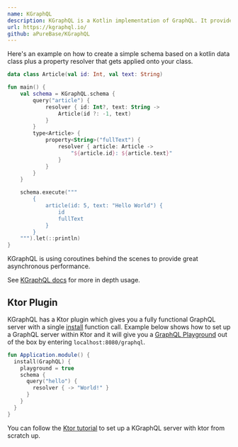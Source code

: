 ```yaml
---
name: KGraphQL
description: KGraphQL is a Kotlin implementation of GraphQL. It provides a rich DSL to set up the GraphQL schema.
url: https://kgraphql.io/
github: aPureBase/KGraphQL
---
```


Here's an example on how to create a simple schema based on a kotlin data class plus a property resolver that gets applied onto your class.

```kotlin
data class Article(val id: Int, val text: String)

fun main() {
    val schema = KGraphQL.schema {
        query("article") {
            resolver { id: Int?, text: String ->
                Article(id ?: -1, text)
            }
        }
        type<Article> {
            property<String>("fullText") {
                resolver { article: Article ->
                    "${article.id}: ${article.text}"
                }
            }
        }
    }

    schema.execute("""
        {
            article(id: 5, text: "Hello World") {
                id
                fullText
            }
        }
    """).let(::println)
}
```

KGraphQL is using coroutines behind the scenes to provide great asynchronous performance.

See [KGraphQL docs](https://kgraphql.io/Installation/) for more in depth usage.

## Ktor Plugin

KGraphQL has a Ktor plugin which gives you a fully functional GraphQL server with a single [install](https://ktor.io/docs/zfeatures.html) function call. Example below shows how to set up a GraphQL server within Ktor and it will give you a [GraphQL Playground](https://github.com/happydrew/randompokemongenerator/graphql-playground) out of the box by entering `localhost:8080/graphql`.

```kotlin
fun Application.module() {
  install(GraphQL) {
    playground = true
    schema {
      query("hello") {
        resolver { -> "World!" }
      }
    }
  }
}
```

You can follow the [Ktor tutorial](https://kgraphql.io/Tutorials/ktor/) to set up a KGraphQL server with ktor from scratch up.
